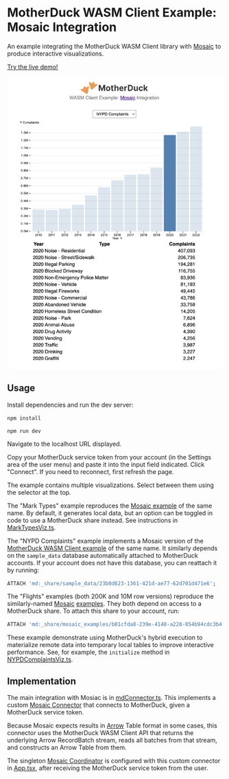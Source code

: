 # MotherDuck WASM Client Example: Mosaic Integration

An example integrating the MotherDuck WASM Client library with [Mosaic](https://uwdata.github.io/mosaic/) to produce interactive visualizations.

[Try the live demo!](https://motherduckdb.github.io/wasm-client/mosaic-integration/)

<img src="docs/mosaic-nypd-complaints.png" alt="Screenshot of Mosaic NYPD Complaints example" width="600px">

## Usage

Install dependencies and run the dev server:

```
npm install
```
```
npm run dev
```

Navigate to the localhost URL displayed.

Copy your MotherDuck service token from your account (in the Settings area of the user menu) and paste it into the input field indicated.
Click "Connect".
If you need to reconnect, first refresh the page.

The example contains multiple visualizations. Select between them using the selector at the top.

The "Mark Types" example reproduces the [Mosaic example](https://uwdata.github.io/mosaic/examples/mark-types.html) of the same name. By default, it generates local data, but an option can be toggled in code to use a MotherDuck share instead. See instructions in [MarkTypesViz.ts](src/vizzes/MarkTypesViz.ts).

The "NYPD Complaints" example implements a Mosaic version of the [MotherDuck WASM Client example](../nypd-complaints/README.md) of the same name. It similarly depends on the `sample_data` database automatically attached to MotherDuck accounts. If your account does not have this database, you can reattach it by running:

```sql
ATTACH 'md:_share/sample_data/23b0d623-1361-421d-ae77-62d701d471e6';
```

The "Flights" examples (both 200K and 10M row versions) reproduce the similarly-named [Mosaic](https://uwdata.github.io/mosaic/examples/flights-200k.html) [examples](https://uwdata.github.io/mosaic/examples/flights-10m.html). They both depend on access to a MotherDuck share. To attach this share to your account, run:

```sql
ATTACH 'md:_share/mosaic_examples/b01cfda8-239e-4148-a228-054b94cdc3b4';
```

These example demonstrate using MotherDuck's hybrid execution to materialize remote data into temporary local tables to improve interactive performance. See, for example, the `initialize` method in [NYPDComplaintsViz.ts](src/vizzes/NYPDComplaintsViz.ts).

## Implementation

The main integration with Mosiac is in [mdConnector.ts](src/mdConnector.ts). This implements a custom [Mosaic Connector](https://uwdata.github.io/mosaic/api/core/connectors.html) that connects to MotherDuck, given a MotherDuck service token.

Because Mosaic expects results in [Arrow](https://github.com/apache/arrow) Table format in some cases, this connector uses the MotherDuck WASM Client API that returns the underlying Arrow RecordBatch stream, reads all batches from that stream, and constructs an Arrow Table from them.

The singleton [Mosaic Coordinator](https://uwdata.github.io/mosaic/api/core/coordinator.html) is configured with this custom connector in [App.tsx](src/App.tsx), after receiving the MotherDuck service token from the user.
